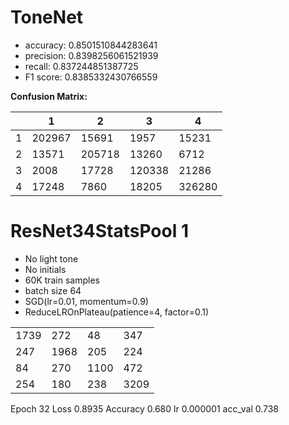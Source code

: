 # ToneNet

- accuracy: 0.8501510844283641
- precision: 0.8398256061521939
- recall: 0.837244851387725
- F1 score: 0.8385332430766559

**Confusion Matrix:**

| |1|2|3|4|
|---|---|---|---|---|
|1| 202967| 15691 | 1957   | 15231 |
|2| 13571 | 205718| 13260  | 6712  |
|3| 2008  | 17728 | 120338 | 21286 |
|4| 17248 | 7860  | 18205  | 326280|

# ResNet34StatsPool 1

- No light tone
- No initials
- 60K train samples
- batch size 64
- SGD(lr=0.01, momentum=0.9)
- ReduceLROnPlateau(patience=4, factor=0.1)

|||||
|---|---|---|---|
|1739 |  272 |   48 |  347|
| 247 | 1968 |  205 |  224|
|  84 |  270 | 1100 |  472|
| 254 |  180 |  238 | 3209|

Epoch 32 Loss 0.8935 Accuracy 0.680 lr 0.000001 acc_val 0.738
